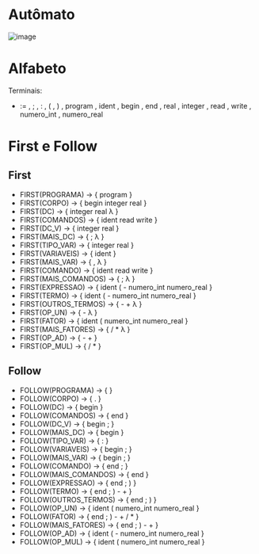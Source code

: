 # Autômato
![image](https://user-images.githubusercontent.com/75282286/183781215-6047fa4d-a427-46da-a9d7-7e227313ae0f.png)


# Alfabeto
Terminais:
- :=  , ; , : , ( , ) , program , ident , begin , end , real , integer  , read , write , numero_int , numero_real 

# First e Follow

## First

- FIRST(PROGRAMA) -> { program }
- FIRST(CORPO) -> { begin integer real }
- FIRST(DC) -> { integer real λ }
- FIRST(COMANDOS) -> { ident read write  }
- FIRST(DC_V) -> { integer real }
- FIRST(MAIS_DC) -> { ; λ }
- FIRST(TIPO_VAR) -> { integer real }
- FIRST(VARIAVEIS) -> { ident }
- FIRST(MAIS_VAR) -> { , λ }
- FIRST(COMANDO) -> { ident read write }
- FIRST(MAIS_COMANDOS) -> { ; λ }
- FIRST(EXPRESSAO) -> { ident ( - numero_int numero_real }
- FIRST(TERMO) -> { ident ( - numero_int numero_real }
- FIRST(OUTROS_TERMOS) -> { - + λ }
- FIRST(OP_UN) -> { - λ }
- FIRST(FATOR) -> { ident ( numero_int numero_real }
- FIRST(MAIS_FATORES) -> { / * λ }
- FIRST(OP_AD) -> { - + }
- FIRST(OP_MUL) -> { / * }


## Follow

- FOLLOW(PROGRAMA) -> {  }
- FOLLOW(CORPO) -> { . }
- FOLLOW(DC) -> { begin }
- FOLLOW(COMANDOS) -> { end }
- FOLLOW(DC_V) -> { begin ; }
- FOLLOW(MAIS_DC) -> { begin }
- FOLLOW(TIPO_VAR) -> { : }
- FOLLOW(VARIAVEIS) -> { begin ; }
- FOLLOW(MAIS_VAR) -> { begin ; }
- FOLLOW(COMANDO) -> { end ; }
- FOLLOW(MAIS_COMANDOS) -> { end }
- FOLLOW(EXPRESSAO) -> { end ; ) }
- FOLLOW(TERMO) -> { end ; ) - + }
- FOLLOW(OUTROS_TERMOS) -> { end ; ) }
- FOLLOW(OP_UN) -> { ident ( numero_int numero_real }
- FOLLOW(FATOR) -> { end ; ) - + / * }
- FOLLOW(MAIS_FATORES) -> { end ; ) - + }
- FOLLOW(OP_AD) -> { ident ( - numero_int numero_real }
- FOLLOW(OP_MUL) -> { ident ( numero_int numero_real }





